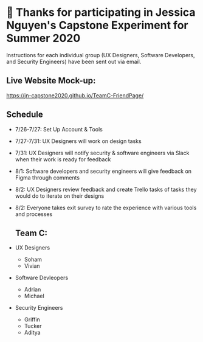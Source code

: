 # 👋 Thanks for participating in Jessica Nguyen's Capstone Experiment for Summer 2020 #

Instructions for each individual group (UX Designers, Software Developers, and Security Engineers) have been sent out via email.

## Live Website Mock-up:
https://jn-capstone2020.github.io/TeamC-FriendPage/

## Schedule
- 7/26-7/27: Set Up Account & Tools
- 7/27-7/31: UX Designers will work on design tasks
- 7/31: UX Designers will notify security & software engineers via Slack when their work is ready for feedback
- 8/1: Software developers and security engineers will give feedback on Figma through comments
- 8/2: UX Designers review feedback and create Trello tasks of tasks they would do to iterate on their designs
- 8/2: Everyone takes exit survey to rate the experience with various tools and processes

  ## Team C:
- UX Designers
  - Soham
  - Vivian
- Software Devleopers
  - Adrian
  - Michael
- Security Engineers
  - Griffin
  - Tucker
  - Aditya
